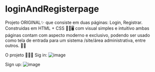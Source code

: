 # loginAndRegisterpage
Projeto ORIGINAL✨ que consiste em duas páginas: Login, Registrar. Construidas em HTML + CSS 👨‍💻🖥 
com visual simples e intuitivo ambas páginas contam com aspecto moderno e exclusivo, podendo ser usado como tela
de entrada para um sistema /site/área administrativa, entre outros. 🐱‍👤


O projeto 👩‍💻🙌
Sig in:
![image](https://user-images.githubusercontent.com/70527896/151429828-75ebe1c4-441e-4430-8f7b-91567bffc599.png)

Sign up:
![image](https://user-images.githubusercontent.com/70527896/151430899-ed670960-0b58-47ec-b60f-6223baee10af.png)


